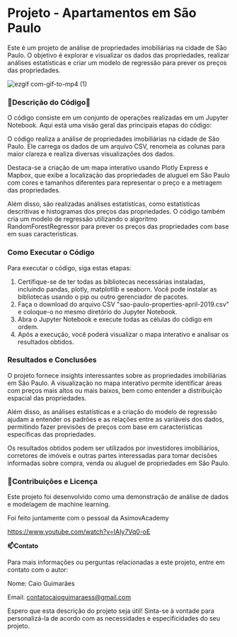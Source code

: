 # Projeto - Apartamentos em São Paulo

Este é um projeto de análise de propriedades imobiliárias na cidade de São Paulo. O objetivo é explorar e visualizar os dados das propriedades, realizar análises estatísticas e criar um modelo de regressão para prever os preços das propriedades.


![ezgif com-gif-to-mp4 (1)](https://github.com/caioguimaraes18/ProjetoApartamentos/assets/111378033/b2300b25-e7ce-4d3d-a541-39ba87923fa6)



### ****🚨Descrição do Código🚨****

O código consiste em um conjunto de operações realizadas em um Jupyter Notebook. Aqui está uma visão geral das principais etapas do código:

O código realiza a análise de propriedades imobiliárias na cidade de São Paulo. Ele carrega os dados de um arquivo CSV, renomeia as colunas para maior clareza e realiza diversas visualizações dos dados.

Destaca-se a criação de um mapa interativo usando Plotly Express e Mapbox, que exibe a localização das propriedades de aluguel em São Paulo com cores e tamanhos diferentes para representar o preço e a metragem das propriedades.

Além disso, são realizadas análises estatísticas, como estatísticas descritivas e histogramas dos preços das propriedades. O código também cria um modelo de regressão utilizando o algoritmo RandomForestRegressor para prever os preços das propriedades com base em suas características.

### ****Como Executar o Código****

Para executar o código, siga estas etapas:

1. Certifique-se de ter todas as bibliotecas necessárias instaladas, incluindo pandas, plotly, matplotlib e seaborn. Você pode instalar as bibliotecas usando o pip ou outro gerenciador de pacotes.
2. Faça o download do arquivo CSV "sao-paulo-properties-april-2019.csv" e coloque-o no mesmo diretório do Jupyter Notebook.
3. Abra o Jupyter Notebook e execute todas as células do código em ordem.
4. Após a execução, você poderá visualizar o mapa interativo e analisar os resultados obtidos.

### ****Resultados e Conclusões****

O projeto fornece insights interessantes sobre as propriedades imobiliárias em São Paulo. A visualização no mapa interativo permite identificar áreas com preços mais altos ou mais baixos, bem como entender a distribuição espacial das propriedades.

Além disso, as análises estatísticas e a criação do modelo de regressão ajudam a entender os padrões e as relações entre as variáveis dos dados, permitindo fazer previsões de preços com base em características específicas das propriedades.

Os resultados obtidos podem ser utilizados por investidores imobiliários, corretores de imóveis e outras partes interessadas para tomar decisões informadas sobre compra, venda ou aluguel de propriedades em São Paulo.

### ****📍Contribuições e Licença****

Este projeto foi desenvolvido como uma demonstração de análise de dados e modelagem de machine learning. 

Foi feito juntamente com o pessoal da AsimovAcademy

https://www.youtube.com/watch?v=IAIy7Vq0-oE

****📫Contato****

Para mais informações ou perguntas relacionadas a este projeto, entre em contato com o autor:

Nome: Caio Guimarães

Email: contatocaioguimaraess@gmail.com


Espero que esta descrição do projeto seja útil! Sinta-se à vontade para personalizá-la de acordo com as necessidades e especificidades do seu projeto.
